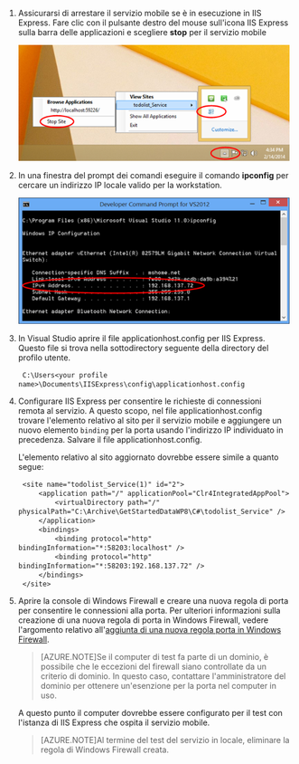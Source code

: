
1. Assicurarsi di arrestare il servizio mobile se è in esecuzione in IIS Express. Fare clic con il pulsante destro del mouse sull'icona IIS Express sulla barra delle applicazioni e scegliere **stop** per il servizio mobile

    ![](./media/mobile-services-how-to-configure-iis-express/iis-express-tray-stop-site.png)


2. In una finestra del prompt dei comandi eseguire il comando **ipconfig** per cercare un indirizzo IP locale valido per la workstation.

    ![](./media/mobile-services-how-to-configure-iis-express/ipconfig.png)


3. In Visual Studio aprire il file applicationhost.config per IIS Express. Questo file si trova nella sottodirectory seguente della directory del profilo utente.

        C:\Users<your profile name>\Documents\IISExpress\config\applicationhost.config

4. Configurare IIS Express per consentire le richieste di connessioni remota al servizio. A questo scopo, nel file applicationhost.config trovare l'elemento relativo al sito per il servizio mobile e aggiungere un nuovo elemento `binding` per la porta usando l'indirizzo IP individuato in precedenza. Salvare il file applicationhost.config.

    L'elemento relativo al sito aggiornato dovrebbe essere simile a quanto segue:

        <site name="todolist_Service(1)" id="2">
            <application path="/" applicationPool="Clr4IntegratedAppPool">
                <virtualDirectory path="/" physicalPath="C:\Archive\GetStartedDataWP8\C#\todolist_Service" />
            </application>
            <bindings>
                <binding protocol="http" bindingInformation="*:58203:localhost" />
                <binding protocol="http" bindingInformation="*:58203:192.168.137.72" />
            </bindings>
        </site>

5. Aprire la console di Windows Firewall e creare una nuova regola di porta per consentire le connessioni alla porta. Per ulteriori informazioni sulla creazione di una nuova regola di porta in Windows Firewall, vedere l'argomento relativo all'[aggiunta di una nuova regola porta in Windows Firewall].

    >[AZURE.NOTE]Se il computer di test fa parte di un dominio, è possibile che le eccezioni del firewall siano controllate da un criterio di dominio. In questo caso, contattare l'amministratore del dominio per ottenere un'esenzione per la porta nel computer in uso.

    A questo punto il computer dovrebbe essere configurato per il test con l'istanza di IIS Express che ospita il servizio mobile.

    >[AZURE.NOTE]Al termine del test del servizio in locale, eliminare la regola di Windows Firewall creata.


<!-- URLs. -->
[aggiunta di una nuova regola porta in Windows Firewall]: http://go.microsoft.com/fwlink/?LinkId=392240

<!---HONumber=July15_HO2-->